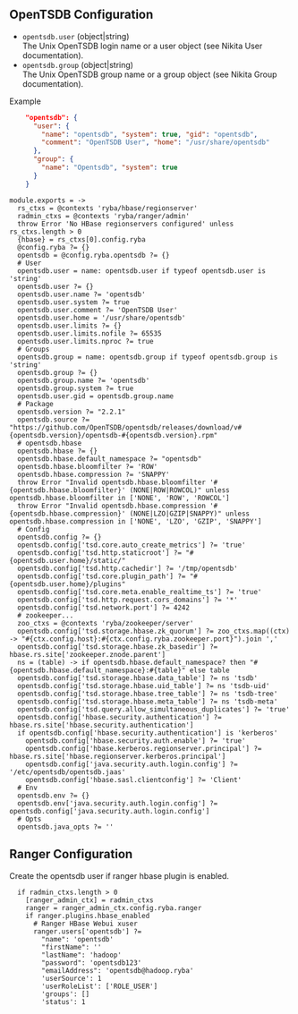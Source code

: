 
## OpenTSDB Configuration

*   `opentsdb.user` (object|string)   
    The Unix OpenTSDB login name or a user object (see Nikita User documentation).   
*   `opentsdb.group` (object|string)   
    The Unix OpenTSDB group name or a group object (see Nikita Group documentation).   

Example

```json
    "opentsdb": {
      "user": {
        "name": "opentsdb", "system": true, "gid": "opentsdb",
        "comment": "OpenTSDB User", "home": "/usr/share/opentsdb"
      },
      "group": {
        "name": "Opentsdb", "system": true
      }
    }
```

    module.exports = ->
      rs_ctxs = @contexts 'ryba/hbase/regionserver'
      radmin_ctxs = @contexts 'ryba/ranger/admin'
      throw Error 'No HBase regionservers configured' unless rs_ctxs.length > 0
      {hbase} = rs_ctxs[0].config.ryba
      @config.ryba ?= {}
      opentsdb = @config.ryba.opentsdb ?= {}
      # User
      opentsdb.user = name: opentsdb.user if typeof opentsdb.user is 'string'
      opentsdb.user ?= {}
      opentsdb.user.name ?= 'opentsdb'
      opentsdb.user.system ?= true
      opentsdb.user.comment ?= 'OpenTSDB User'
      opentsdb.user.home = '/usr/share/opentsdb'
      opentsdb.user.limits ?= {}
      opentsdb.user.limits.nofile ?= 65535
      opentsdb.user.limits.nproc ?= true
      # Groups
      opentsdb.group = name: opentsdb.group if typeof opentsdb.group is 'string'
      opentsdb.group ?= {}
      opentsdb.group.name ?= 'opentsdb'
      opentsdb.group.system ?= true
      opentsdb.user.gid = opentsdb.group.name
      # Package
      opentsdb.version ?= "2.2.1"
      opentsdb.source ?= "https://github.com/OpenTSDB/opentsdb/releases/download/v#{opentsdb.version}/opentsdb-#{opentsdb.version}.rpm"
      # opentsdb.hbase
      opentsdb.hbase ?= {}
      opentsdb.hbase.default_namespace ?= "opentsdb"
      opentsdb.hbase.bloomfilter ?= 'ROW'
      opentsdb.hbase.compression ?= 'SNAPPY'
      throw Error "Invalid opentsdb.hbase.bloomfilter '#{opentsdb.hbase.bloomfilter}' (NONE|ROW|ROWCOL)" unless opentsdb.hbase.bloomfilter in ['NONE', 'ROW', 'ROWCOL']
      throw Error "Invalid opentsdb.hbase.compression '#{opentsdb.hbase.compression}' (NONE|LZO|GZIP|SNAPPY)" unless opentsdb.hbase.compression in ['NONE', 'LZO', 'GZIP', 'SNAPPY']
      # Config
      opentsdb.config ?= {}
      opentsdb.config['tsd.core.auto_create_metrics'] ?= 'true'
      opentsdb.config['tsd.http.staticroot'] ?= "#{opentsdb.user.home}/static/"
      opentsdb.config['tsd.http.cachedir'] ?= '/tmp/opentsdb'
      opentsdb.config['tsd.core.plugin_path'] ?= "#{opentsdb.user.home}/plugins"
      opentsdb.config['tsd.core.meta.enable_realtime_ts'] ?= 'true'
      opentsdb.config['tsd.http.request.cors_domains'] ?= '*'
      opentsdb.config['tsd.network.port'] ?= 4242
      # zookeeper...
      zoo_ctxs = @contexts 'ryba/zookeeper/server'
      opentsdb.config['tsd.storage.hbase.zk_quorum'] ?= zoo_ctxs.map((ctx) -> "#{ctx.config.host}:#{ctx.config.ryba.zookeeper.port}").join ','
      opentsdb.config['tsd.storage.hbase.zk_basedir'] ?= hbase.rs.site['zookeeper.znode.parent']
      ns = (table) -> if opentsdb.hbase.default_namespace? then "#{opentsdb.hbase.default_namespace}:#{table}" else table
      opentsdb.config['tsd.storage.hbase.data_table'] ?= ns 'tsdb'
      opentsdb.config['tsd.storage.hbase.uid_table'] ?= ns 'tsdb-uid'
      opentsdb.config['tsd.storage.hbase.tree_table'] ?= ns 'tsdb-tree'
      opentsdb.config['tsd.storage.hbase.meta_table'] ?= ns 'tsdb-meta'
      opentsdb.config['tsd.query.allow_simultaneous_duplicates'] ?= 'true'
      opentsdb.config['hbase.security.authentication'] ?= hbase.rs.site['hbase.security.authentication']
      if opentsdb.config['hbase.security.authentication'] is 'kerberos'
        opentsdb.config['hbase.security.auth.enable'] ?= 'true' 
        opentsdb.config['hbase.kerberos.regionserver.principal'] ?= hbase.rs.site['hbase.regionserver.kerberos.principal']
        opentsdb.config['java.security.auth.login.config'] ?= '/etc/opentsdb/opentsdb.jaas'
        opentsdb.config['hbase.sasl.clientconfig'] ?= 'Client'
      # Env
      opentsdb.env ?= {}
      opentsdb.env['java.security.auth.login.config'] ?= opentsdb.config['java.security.auth.login.config']
      # Opts
      opentsdb.java_opts ?= ''

## Ranger Configuration
Create the opentsdb user if ranger hbase plugin is enabled.

      if radmin_ctxs.length > 0
        [ranger_admin_ctx] = radmin_ctxs
        ranger = ranger_admin_ctx.config.ryba.ranger
        if ranger.plugins.hbase_enabled
          # Ranger HBase Webui xuser
          ranger.users['opentsdb'] ?=
            "name": 'opentsdb'
            "firstName": ''
            "lastName": 'hadoop'
            "password": 'opentsdb123'
            "emailAddress": 'opentsdb@hadoop.ryba'
            'userSource': 1
            'userRoleList': ['ROLE_USER']
            'groups': []
            'status': 1
